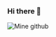 ### Hi there 👋

<!--
**jigneshnakrani088/jigneshnakrani088** is a ✨ _special_ ✨ repository because its `README.md` (this file) appears on your GitHub profile.

Here are some ideas to get you started:

- 🔭 I’m currently working on ...
- 🌱 I’m currently learning ...
- 👯 I’m looking to collaborate on ...
- 🤔 I’m looking for help with ...
- 💬 Ask me about ...
- 📫 How to reach me: ...
- 😄 Pronouns: ...
- ⚡ Fun fact: ...
-->


![Mine github](https://github-readme-stats.vercel.app/api?username=jigneshnakrani088&include_all_commits=true&count_private=true&show_icons=true&theme=vision-friendly-dark&layout=compact)
